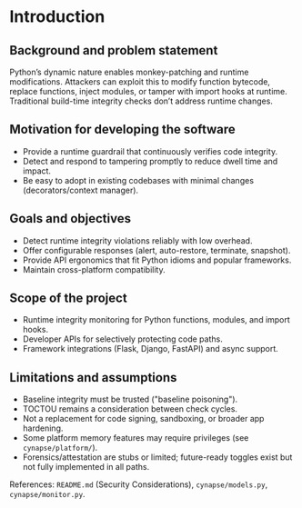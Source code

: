 # Introduction

## Background and problem statement
Python’s dynamic nature enables monkey-patching and runtime modifications. Attackers can exploit this to modify function bytecode, replace functions, inject modules, or tamper with import hooks at runtime. Traditional build-time integrity checks don’t address runtime changes.

## Motivation for developing the software
- Provide a runtime guardrail that continuously verifies code integrity.
- Detect and respond to tampering promptly to reduce dwell time and impact.
- Be easy to adopt in existing codebases with minimal changes (decorators/context manager).

## Goals and objectives
- Detect runtime integrity violations reliably with low overhead.
- Offer configurable responses (alert, auto-restore, terminate, snapshot).
- Provide API ergonomics that fit Python idioms and popular frameworks.
- Maintain cross-platform compatibility.

## Scope of the project
- Runtime integrity monitoring for Python functions, modules, and import hooks.
- Developer APIs for selectively protecting code paths.
- Framework integrations (Flask, Django, FastAPI) and async support.

## Limitations and assumptions
- Baseline integrity must be trusted ("baseline poisoning").
- TOCTOU remains a consideration between check cycles.
- Not a replacement for code signing, sandboxing, or broader app hardening.
- Some platform memory features may require privileges (see `cynapse/platform/`).
- Forensics/attestation are stubs or limited; future-ready toggles exist but not fully implemented in all paths.

References: `README.md` (Security Considerations), `cynapse/models.py`, `cynapse/monitor.py`.
